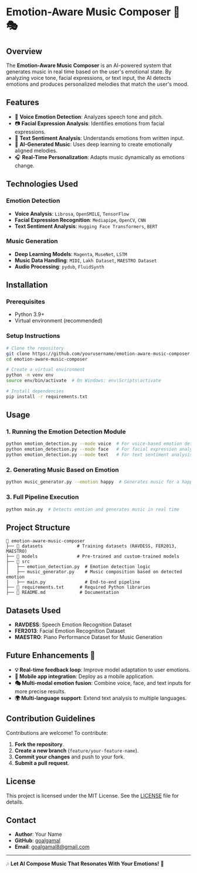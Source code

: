 # Emotion-Aware Music Composer 🎵🎭

## Overview
The **Emotion-Aware Music Composer** is an AI-powered system that generates music in real time based on the user's emotional state. By analyzing voice tone, facial expressions, or text input, the AI detects emotions and produces personalized melodies that match the user's mood.

## Features
- 🎤 **Voice Emotion Detection**: Analyzes speech tone and pitch.
- 📷 **Facial Expression Analysis**: Identifies emotions from facial expressions.
- 📝 **Text Sentiment Analysis**: Understands emotions from written input.
- 🎼 **AI-Generated Music**: Uses deep learning to create emotionally aligned melodies.
- 🎧 **Real-Time Personalization**: Adapts music dynamically as emotions change.

## Technologies Used
### **Emotion Detection**
- **Voice Analysis**: `Librosa`, `OpenSMILE`, `TensorFlow`
- **Facial Expression Recognition**: `Mediapipe`, `OpenCV`, `CNN`
- **Text Sentiment Analysis**: `Hugging Face Transformers`, `BERT`

### **Music Generation**
- **Deep Learning Models**: `Magenta`, `MuseNet`, `LSTM`
- **Music Data Handling**: `MIDI`, `Lakh Dataset`, `MAESTRO Dataset`
- **Audio Processing**: `pydub`, `FluidSynth`

## Installation
### **Prerequisites**
- Python 3.9+
- Virtual environment (recommended)

### **Setup Instructions**
```bash
# Clone the repository
git clone https://github.com/yourusername/emotion-aware-music-composer.git
cd emotion-aware-music-composer

# Create a virtual environment
python -m venv env
source env/bin/activate  # On Windows: env\Scripts\activate

# Install dependencies
pip install -r requirements.txt
```

## Usage
### **1. Running the Emotion Detection Module**
```bash
python emotion_detection.py --mode voice  # For voice-based emotion detection
python emotion_detection.py --mode face   # For facial expression analysis
python emotion_detection.py --mode text   # For text sentiment analysis
```

### **2. Generating Music Based on Emotion**
```bash
python music_generator.py --emotion happy  # Generates music for a happy mood
```

### **3. Full Pipeline Execution**
```bash
python main.py  # Detects emotion and generates music in real time
```

## Project Structure
```
📂 emotion-aware-music-composer
├── 📁 datasets             # Training datasets (RAVDESS, FER2013, MAESTRO)
├── 📁 models               # Pre-trained and custom-trained models
├── 📁 src
│   ├── emotion_detection.py  # Emotion detection logic
│   ├── music_generator.py    # Music composition based on detected emotion
│   ├── main.py               # End-to-end pipeline
├── 📄 requirements.txt      # Required Python libraries
├── 📄 README.md             # Documentation
```

## Datasets Used
- **RAVDESS**: Speech Emotion Recognition Dataset
- **FER2013**: Facial Emotion Recognition Dataset
- **MAESTRO**: Piano Performance Dataset for Music Generation

## Future Enhancements 🚀
- **💡 Real-time feedback loop**: Improve model adaptation to user emotions.
- **📱 Mobile app integration**: Deploy as a mobile application.
- **🎭 Multi-modal emotion fusion**: Combine voice, face, and text inputs for more precise results.
- **🌍 Multi-language support**: Extend text analysis to multiple languages.

## Contribution Guidelines
Contributions are welcome! To contribute:
1. **Fork the repository**.
2. **Create a new branch** (`feature/your-feature-name`).
3. **Commit your changes** and push to your fork.
4. **Submit a pull request**.

## License
This project is licensed under the MIT License. See the [LICENSE](LICENSE) file for details.

## Contact
- **Author**: Your Name
- **GitHub**: [goalgamal](https://github.com/goalgamal)
- **Email**: goalgamal8@gmail.com

---

🎶 **Let AI Compose Music That Resonates With Your Emotions!** 🎵

